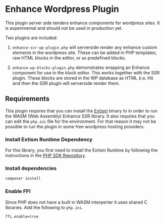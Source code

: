 # Enhance Wordpress Plugin

This plugin server side renders enhance components for wordpress sites.
It is experimental and should not be used in production yet.

Two plugins are included:
1. `enhance-ssr-wp-plugin.php` will serverside render any enhance custom elements in the wordpress site.
These can be added in PHP templates, raw HTML blocks in the editor, or as predefined blocks.

2. `enhance-wp-blocks-plugin.php` demonstrates wrapping an Enhance component for use in the block editor. 
This works together with the SSR plugin. These blocks are stored in the WP database as HTML (i.e. <my-header>Hi</my-header>) and then the SSR plugin will serverside render them.


## Requirements
This plugin requires that you can install the [Extism](https://extism.org) binary to in order to run the WASM (Web Assembly) Enhance SSR library.
It also requires that you can edit the `php.ini` file for the environment. 
For that reason it may not be possible to run the plugin in some free wordpress hosting providers.

### Install Extism Runtime Dependency

For this library, you first need to install the Extism Runtime by following the instructions in the [PHP SDK Repository](https://github.com/extism/php-sdk#install-the-extism-runtime-dependency).

### Install dependencies

```sh
composer install
```

### Enable FFI
Since PHP does not have a built in WASM interperter it uses shared C libraries.
Add the following to `php.ini`.

```sh
ffi.enable=true
```



